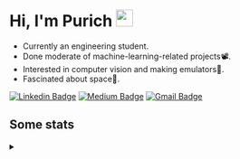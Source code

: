 <h1 align="left">Hi, I'm Purich
<img src="https://media.giphy.com/media/hvRJCLFzcasrR4ia7z/giphy.gif" width="30px"/></h1>

* Currently an engineering student.
* Done moderate of machine-learning-related projects:film_projector:.
* Interested in computer vision and making emulators:space_invader:.
* Fascinated about space:milky_way:.

[![Linkedin Badge](https://img.shields.io/badge/-Purich-blue?style=flat-square&logo=Linkedin&logoColor=white&link=https://www.linkedin.com/in/purich-siritip-16b3b3255/)](https://www.linkedin.com/in/purich-siritip-16b3b3255) [![Medium Badge](https://img.shields.io/badge/-@purich-gray?style=flat-square&labelColor=000000&logo=Medium&link=https://medium.com/@phuritsiritip)](https://medium.com/@phuritsiritip)
[![Gmail Badge](https://img.shields.io/badge/-mark.phurit@gmail.com-c14438?style=flat-square&logo=Gmail&logoColor=white&link=mailto:mark.phurit@gmail.com)](mailto:mark.phurit@gmail.com)

## Some stats

<details>
  <summary></summary>
  
  <!--START_SECTION:waka-->
**I'm an Early 🐤** 

```text
🌞 Morning       77 commits       ██████░░░░░░░░░░░░░░░░░░░   26.01 % 
🌆 Daytime       71 commits       ██████░░░░░░░░░░░░░░░░░░░   23.99 % 
🌃 Evening      124 commits       ██████████░░░░░░░░░░░░░░░   41.89 % 
🌙 Night         24 commits       ██░░░░░░░░░░░░░░░░░░░░░░░   08.11 % 

```


📊 **This Week I Spent My Time On** 

```text
💬 Programming Languages: 
Python                   2 hrs 27 mins       ████████████████████░░░░░   82.85 % 
C++                      30 mins             ████░░░░░░░░░░░░░░░░░░░░░   16.91 % 
Other                    0 secs              ░░░░░░░░░░░░░░░░░░░░░░░░░   00.24 % 

🐱‍💻 Projects: 
Computer Programming     2 hrs 27 mins       ████████████████████░░░░░   82.85 % 
Lab_4_Speakers_and_Tones 30 mins             ████░░░░░░░░░░░░░░░░░░░░░   17.15 % 

```


<!--END_SECTION:waka-->

  <!--START_SECTION:waka-simple-->

```text
From: 19 January 2023 - To: 09 February 2023

Total Time: 20 hrs 1 min

Python       16 hrs 52 mins  █████████████████████░░░░   84.26 %
C++          1 hr 38 mins    ██░░░░░░░░░░░░░░░░░░░░░░░   08.19 %
YAML         47 mins         █░░░░░░░░░░░░░░░░░░░░░░░░   03.97 %
Markdown     10 mins         ▒░░░░░░░░░░░░░░░░░░░░░░░░   00.91 %
Git Config   8 mins          ▒░░░░░░░░░░░░░░░░░░░░░░░░   00.70 %
Other        6 mins          ░░░░░░░░░░░░░░░░░░░░░░░░░   00.53 %
```

<!--END_SECTION:waka-simple-->

  <!--![Anurag's GitHub stats](https://github-readme-stats.vercel.app/api?username=vikimark&show_icons=true&theme=gruvbox_light)-->
  
</details>

<!--
**vikimark/vikimark** is a ✨ _special_ ✨ repository because its `README.md` (this file) appears on your GitHub profile.

Here are some ideas to get you started:

- 🔭 I’m currently working on ...
- 🌱 I’m currently learning ...
- 👯 I’m looking to collaborate on ...
- 🤔 I’m looking for help with ...
- 💬 Ask me about ...
- 📫 How to reach me: ...
- 😄 Pronouns: ...
- ⚡ Fun fact: ...
-->
